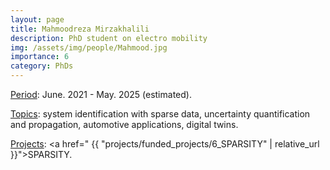 ```yaml
---
layout: page
title: Mahmoodreza Mirzakhalili
description: PhD student on electro mobility
img: /assets/img/people/Mahmood.jpg
importance: 6
category: PhDs
---
```


<!-- NOTE: make the profile picture appear here as in my about page (copy the code for floating image) -->

<u>Period</u>: June. 2021 - May. 2025 (estimated).

<u>Topics</u>: system identification with sparse data, uncertainty quantification and propagation, automotive applications, digital twins.

<u>Projects</u>: <a href=" {{ "projects/funded_projects/6_SPARSITY" | relative_url }}">SPARSITY</a>.

<!-- NOTE: add projects to everybody, with links to their page -->
